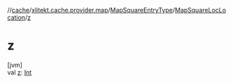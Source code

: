 //[cache](../../../../index.md)/[xlitekt.cache.provider.map](../../index.md)/[MapSquareEntryType](../index.md)/[MapSquareLocLocation](index.md)/[z](z.md)

# z

[jvm]\
val [z](z.md): [Int](https://kotlinlang.org/api/latest/jvm/stdlib/kotlin/-int/index.html)
